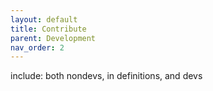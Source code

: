 ```yaml
---
layout: default
title: Contribute
parent: Development
nav_order: 2
---
```



include: both nondevs, in definitions, and devs